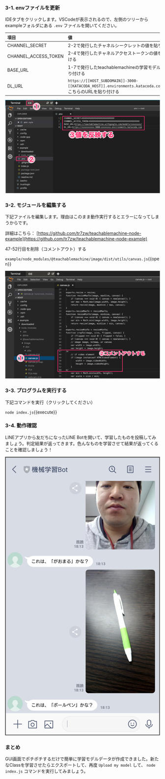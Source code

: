 ### 3-1. envファイルを更新
IDEタブをクリックします。VSCodeが表示されるので、左側のツリーから exampleフォルダにある `.env` ファイルを開いてください。

|項目|値|
|:--|:--|
|CHANNEL_SECRET|2-2で発行したチャネルシークレットの値を貼り付ける|
|CHANNEL_ACCESS_TOKEN|2-4で発行したチャネルアクセストークンの値を貼り付ける|
|BASE_URL|1-7で発行したteachablemachineの学習モデルURLを貼り付ける|
|DL_URL| `https://[[HOST_SUBDOMAIN]]-3000-[[KATACODA_HOST]].environments.katacoda.com`{{copy}} <br>こちらのURLを貼り付ける|

![s400](https://raw.githubusercontent.com/gaomar/katacoda-scenarios/master/teachablemachine-handson-playground/images/s400.png)

### 3-2. モジュールを編集する
下記ファイルを編集します。理由はこのまま動作実行するとエラーになってしまうからです。

詳細はこちら：
[https://github.com/tr7zw/teachablemachine-node-example](https://github.com/tr7zw/teachablemachine-node-example)

47-52行目を削除（コメントアウト）する

`example/node_modules/@teachablemachine/image/dist/utils/canvas.js`{{open}}

![s401](https://raw.githubusercontent.com/gaomar/katacoda-scenarios/master/teachablemachine-handson-playground/images/s401.png)

### 3-3. プログラムを実行する
下記コマンドを実行（クリックしてください）

`node index.js`{{execute}}

### 3-4. 動作確認
LINEアプリから友だちになったLINE Botを開いて、学習したものを投稿してみましょう。判定結果が返ってきます。色んなものを学習させて結果が返ってくることを確認しましょう！

![s402](https://raw.githubusercontent.com/gaomar/katacoda-scenarios/master/teachablemachine-handson-playground/images/s402.png)

### まとめ
GUI画面でポチポチするだけで簡単に学習モデルデータが作成できました。新たなClassを学習させたらエクスポートして、再度 `Upload my model` して、 `node index.js` コマンドを実行してみましょう。
